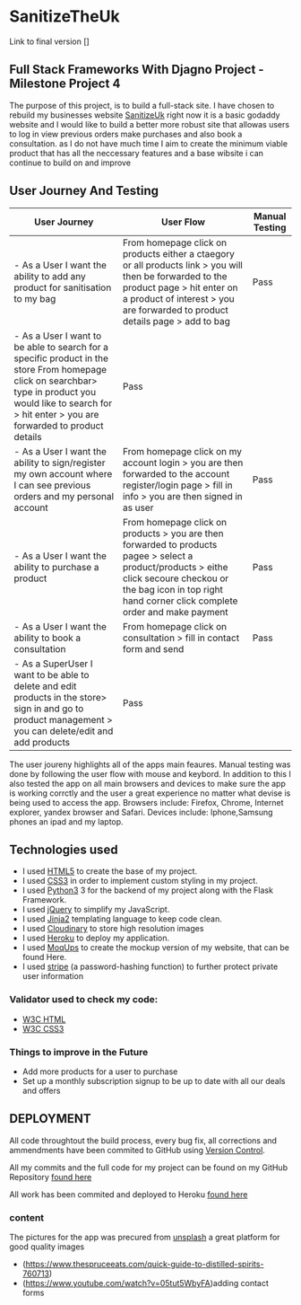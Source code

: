 # SanitizeTheUk

Link to final version []

## Full Stack Frameworks With Djagno Project - Milestone Project 4
The purpose of this project, is to build a full-stack site. I have chosen to rebuild my businesses website [SanitizeUk](www.sanitizetheuk.com) right now it is a basic godaddy website and I would like to build a better more robust site that allowas users to log in view previous orders make purchases and also book a consultation.
as I do not have much time I aim to create the minimum viable product that has all the neccessary features and a base wibsite i can continue to build on and improve 
## User Journey And Testing 
| User Journey  | User Flow | Manual Testing |
| ------------- | ------------- | -------------------- |
| - As a User I want the ability to add any product for sanitisation to my bag  | From homepage click on products either a ctaegory or all products link > you will then be forwarded to the product page > hit enter on a product of interest > you are forwarded to product details page > add to bag | Pass |
| - As a User I want to be able to search for a specific product in the store  From homepage click on searchbar> type in product you would like to search for > hit enter > you are forwarded to product details | Pass |
| - As a User I want the ability to sign/register my own account where I can see previous orders and my personal account | From homepage click on my account login > you are then forwarded to the account register/login page > fill in info > you are then signed in as user | Pass |
| - As a User I want the ability to purchase a product | From homepage click on products > you are then forwarded to products pagee > select a product/products > eithe click secoure checkou or the bag icon in top right hand corner click complete order and make payment  | Pass |
| - As a User I want the ability to book a consultation | From homepage click on consultation > fill in contact form and send | Pass |
| - As a SuperUser I want to be able to delete and edit products in the store> sign in and go to product management > you can delete/edit and add products | Pass |


The user joureny highlights all of the apps main feaures. Manual testing was done by following the user flow with mouse and keybord. In addition to this I also tested the app on all main browsers and devices to make sure the app is working corrctly 
and the user a great experience no matter what devise is being used to access the app. Browsers include: Firefox, Chrome, Internet explorer, yandex browser and Safari. Devices include: Iphone,Samsung phones an ipad and my laptop.

## Technologies used 
* I used [HTML5](https://developer.mozilla.org/en-US/docs/Web/Guide/HTML/HTML5) to create the base of my project.
* I used [CSS3](http://www.css3.info/) in order to implement custom styling in my project.
* I used [Python3](https://www.python.org/) 3 for the backend of my project along with the Flask Framework.
* I used [jQuery](https://jquery.com/) to simplify my JavaScript.
* I used [Jinja2](https://jinja.palletsprojects.com/en/2.10.x/) templating language to keep code clean.
* I used [Cloudinary](https://cloudinary.com/) to store high resolution images 
* I used [Heroku](https://en.wikipedia.org/wiki/Heroku) to deploy my application.
* I used [MoqUps](https://app.moqups.com/sign-up) to create the mockup version of my website, that can be found Here.
* I used [stripe](https://stripe.com/gb/) (a password-hashing function) to further protect private user information

### Validator used to check my code:

- [W3C HTML](https://validator.w3.org/)
- [W3C CSS3](https://jigsaw.w3.org/css-validator/)

### Things to improve in the Future
- Add more products for a user to purchase 
- Set up a monthly subscription signup to be up to date with all our deals and offers 

## DEPLOYMENT
All code throughtout the build process, every bug fix, all corrections and ammendments have been commited to GitHub using [Version Control]().

All my commits and the full code for my project can be found on my GitHub Repository [found here]()

All work has been commited and deployed to Heroku [found here]()

### content
The pictures for the app was precured from [unsplash](https://unsplash.com/) a great platform for good quality images
- (https://www.thespruceeats.com/quick-guide-to-distilled-spirits-760713)
- (https://www.youtube.com/watch?v=05tut5WbyFA)adding contact forms
